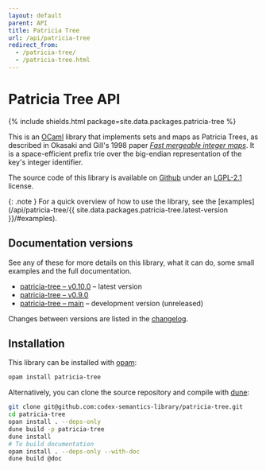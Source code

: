```yaml
---
layout: default
parent: API
title: Patricia Tree
url: /api/patricia-tree
redirect_from:
  - /patricia-tree/
  - /patricia-tree.html
---
```


# Patricia Tree API

{% include shields.html package=site.data.packages.patricia-tree %}

This is an [OCaml](https://ocaml.org/) library that implements sets and maps as
Patricia Trees, as described in Okasaki and Gill's 1998 paper
[*Fast mergeable integer maps*](https://www.semanticscholar.org/paper/Fast-Mergeable-Integer-Maps-Okasaki-Gill/23003be706e5f586f23dd7fa5b2a410cc91b659d).
It is a space-efficient prefix trie over the big-endian representation of
the key's integer identifier.

The source code of this library is available on [Github]("https://github.com/codex-semantics-library/patricia-tree)
under an [LGPL-2.1](https://choosealicense.com/licenses/lgpl-2.1/) license.

{: .note }
For a quick overview of how to use the library, see the [examples](/api/patricia-tree/{{ site.data.packages.patricia-tree.latest-version }}/#examples).

## Documentation versions

See any of these for more details on this library, what it can do, some
small examples and the full documentation.


- [patricia-tree – v0.10.0](/api/patricia-tree/v0.10.0/) – latest version
- [patricia-tree – v0.9.0](/api/patricia-tree/v0.9.0/)
- [patricia-tree – main](/api/patricia-tree/main/) – development version (unreleased)

Changes between versions are listed in the
[changelog](https://github.com/codex-semantics-library/patricia-tree/blob/main/CHANGELOG.md).

## Installation

This library can be installed with [opam](https://opam.ocaml.org/):
```bash
opam install patricia-tree
```

Alternatively, you can clone the source repository and compile with [dune](https://dune.build/):
```bash
git clone git@github.com:codex-semantics-library/patricia-tree.git
cd patricia-tree
opan install . --deps-only
dune build -p patricia-tree
dune install
# To build documentation
opam install . --deps-only --with-doc
dune build @doc
```
